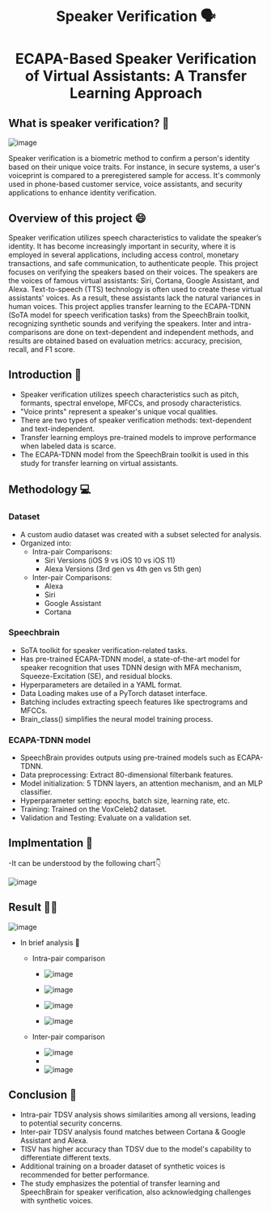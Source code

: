 <h1 align="center">Speaker Verification 🗣</h1>

<h1 align="center">ECAPA-Based Speaker Verification of Virtual Assistants: A Transfer Learning Approach</h1>

<h2>What is speaker verification? 🤔</h2>

 ![image](https://github.com/harshita-bfly/Speaker_verification/assets/100403649/b637365c-7e0a-4a3e-88d0-e0a41d0d792b)
 
Speaker verification is a biometric method to confirm a person's identity based on their unique voice traits. For instance, in secure systems, a user's voiceprint is compared to a preregistered sample for access. It's commonly used in phone-based customer service, voice assistants, and security applications to enhance identity verification.

<h2>Overview of this project 😄</h2>

Speaker verification utilizes speech characteristics to validate the speaker’s identity. It has become increasingly important in security, where it is employed in several applications, including access control, monetary transactions, and safe communication, to authenticate people. This project focuses on verifying the speakers based on their voices. The speakers are the voices of famous virtual assistants:  Siri, Cortana, Google Assistant, and Alexa. Text-to-speech (TTS) technology is often used to create these virtual assistants' voices. As a result, these assistants lack the natural variances in human voices. This project applies transfer learning to the ECAPA-TDNN (SoTA model for speech verification tasks) from the SpeechBrain toolkit, recognizing synthetic sounds and verifying the speakers. Inter and intra-comparisons are done on text-dependent and independent methods, and results are obtained based on evaluation metrics: accuracy, precision, recall, and F1 score.

<h2>Introduction 📖</h2>
 
- Speaker verification utilizes speech characteristics such as pitch, formants, spectral envelope, MFCCs, and prosody characteristics.
- "Voice prints" represent a speaker's unique vocal qualities.
- There are two types of speaker verification methods: text-dependent and text-independent.
- Transfer learning employs pre-trained models to improve performance when labeled data is scarce.
- The ECAPA-TDNN model from the SpeechBrain toolkit is used in this study for transfer learning on virtual assistants.


<h2>Methodology 💻</h2>

<h3>Dataset</h3>

- A custom audio dataset was created with a subset selected for analysis.
- Organized into:
     - Intra-pair Comparisons:
         - Siri Versions (iOS 9 vs iOS 10 vs iOS 11)
         - Alexa Versions (3rd gen vs 4th gen vs 5th gen)
     - Inter-pair Comparisons:
        - Alexa
        - Siri
        - Google Assistant
        - Cortana
      
<h3>Speechbrain</h3>

- SoTA toolkit for speaker verification-related tasks.
- Has pre-trained ECAPA-TDNN model, a state-of-the-art model for speaker recognition that uses TDNN design with MFA mechanism, Squeeze-Excitation (SE), and residual blocks.
- Hyperparameters are detailed in a YAML format.
- Data Loading makes use of a PyTorch dataset interface.
- Batching includes extracting speech features like spectrograms and MFCCs.
- Brain_class() simplifies the neural model training process.

<h3>ECAPA-TDNN model</h3>

- SpeechBrain provides outputs using pre-trained models such as ECAPA-TDNN.
- Data preprocessing: Extract 80-dimensional filterbank features.
- Model initialization: 5 TDNN layers, an attention mechanism, and an MLP classifier.
- Hyperparameter setting: epochs, batch size, learning rate, etc.
- Training: Trained on the VoxCeleb2 dataset.
- Validation and Testing: Evaluate on a validation set.


<h2>Implmentation 💬</h2>

-It can be understood by the following chart👇

![image](https://github.com/harshita-bfly/Speaker_verification/assets/100403649/df4e9ab3-5956-435e-91bf-a87ca5ff15bf)

<h2>Result 👩‍💻</h2>

![image](https://github.com/harshita-bfly/Speaker_verification/assets/100403649/eb13ace2-dc68-4ce6-9228-4fafa763f7c3)

- In brief analysis 🧐
  
    - Intra-pair comparison

         - ![image](https://github.com/harshita-bfly/Speaker_verification/assets/100403649/d30c5fc8-d409-43a2-b363-0f73951403c1)

         - ![image](https://github.com/harshita-bfly/Speaker_verification/assets/100403649/745a3a63-73e7-45de-84c2-978e570171dd)

         - ![image](https://github.com/harshita-bfly/Speaker_verification/assets/100403649/1d216c10-4584-4b50-8367-6ba7111de4be)

         - ![image](https://github.com/harshita-bfly/Speaker_verification/assets/100403649/107f91c8-deb5-4fc5-bc27-891833afd9ab)

    - Inter-pair comparison

        -  ![image](https://github.com/harshita-bfly/Speaker_verification/assets/100403649/ecb208a9-0a0b-4f44-abc5-6d365d96d24f)
        -  
        -  ![image](https://github.com/harshita-bfly/Speaker_verification/assets/100403649/2ae824e7-978f-4736-b95b-9f3ff1659176)
          



<h2>Conclusion 👏</h2>

- Intra-pair TDSV analysis shows similarities among all versions, leading to potential security concerns.
- Inter-pair TDSV analysis found matches between Cortana & Google Assistant and Alexa.
- TISV has higher accuracy than TDSV due to the model's capability to differentiate different texts.
- Additional training on a broader dataset of synthetic voices is recommended for better performance.
- The study emphasizes the potential of transfer learning and SpeechBrain for speaker verification, also acknowledging challenges with synthetic voices.






















